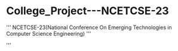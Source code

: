 # College_Project---NCETCSE-23
'''
NCETCSE-23(National Conference On Emerging Technologies in Computer Science Engineering)
'''

'''
